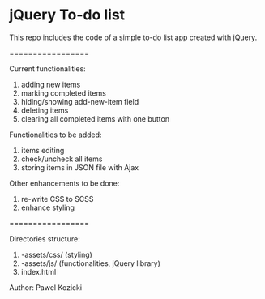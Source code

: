 # jQuery To-do list


This repo includes the code of a simple to-do list app created with jQuery.

=================

Current functionalities:
1. adding new items
2. marking completed items
3. hiding/showing add-new-item field
4. deleting items
5. clearing all completed items with one button


Functionalities to be added:
1. items editing
2. check/uncheck all items
3. storing items in JSON file with Ajax


Other enhancements to be done:
1. re-write CSS to SCSS
2. enhance styling

=================

Directories structure:

1. -assets/css/ (styling)
2. -assets/js/ (functionalities, jQuery library)
3. index.html


Author: Pawel Kozicki